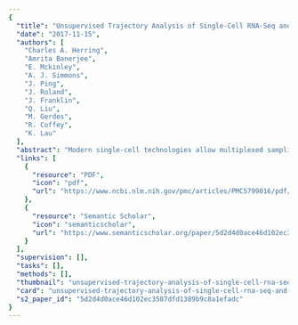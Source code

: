 ```yaml
---
{
  "title": "Unsupervised Trajectory Analysis of Single-Cell RNA-Seq and Imaging Data Reveals Alternative Tuft Cell Origins in the Gut.",
  "date": "2017-11-15",
  "authors": [
    "Charles A. Herring",
    "Amrita Banerjee",
    "E. Mckinley",
    "A. J. Simmons",
    "J. Ping",
    "J. Roland",
    "J. Franklin",
    "Q. Liu",
    "M. Gerdes",
    "R. Coffey",
    "K. Lau"
  ],
  "abstract": "Modern single-cell technologies allow multiplexed sampling of cellular states within a tissue. However, computational tools that can infer developmental cell-state transitions reproducibly from such single-cell data are lacking. Here, we introduce p-Creode, an unsupervised algorithm that produces multi-branching graphs from single-cell data, compares graphs with differing topologies, and infers a statistically robust hierarchy of cell-state transitions that define developmental trajectories. We have applied p-Creode to mass cytometry, multiplex immunofluorescence, and single-cell RNA-seq data. As a test case, we validate cell-state-transition trajectories predicted by p-Creode for intestinal tuft cells, a rare, chemosensory cell type. We clarify that tuft cells are specified outside of the Atoh1-dependent secretory lineage in the small intestine. However, p-Creode also predicts, and we confirm, that tuft cells arise from an alternative, Atoh1-driven developmental program in the colon. These studies introduce p-Creode as a reliable method for analyzing large datasets that depict branching transition trajectories.",
  "links": [
    {
      "resource": "PDF",
      "icon": "pdf",
      "url": "https://www.ncbi.nlm.nih.gov/pmc/articles/PMC5799016/pdf/nihms913385.pdf"
    },
    {
      "resource": "Semantic Scholar",
      "icon": "semanticscholar",
      "url": "https://www.semanticscholar.org/paper/5d2d4d0ace46d102ec3587dfd1389b9c8a1efadc"
    }
  ],
  "supervision": [],
  "tasks": [],
  "methods": [],
  "thumbnail": "unsupervised-trajectory-analysis-of-single-cell-rna-seq-and-imaging-data-reveals-alternative-tuft-cell-origins-in-the-gut-thumb.jpg",
  "card": "unsupervised-trajectory-analysis-of-single-cell-rna-seq-and-imaging-data-reveals-alternative-tuft-cell-origins-in-the-gut-card.jpg",
  "s2_paper_id": "5d2d4d0ace46d102ec3587dfd1389b9c8a1efadc"
}
---
```


